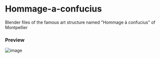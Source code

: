 # Hommage-a-confucius
Blender files of the famous art structure named "Hommage à confucius" of Montpellier 


### Preview
![image](https://user-images.githubusercontent.com/78204354/234195969-74e3f42d-7eb7-4dc2-a508-058a93e3f6fb.png)

